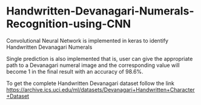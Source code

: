 # Handwritten-Devanagari-Numerals-Recognition-using-CNN
Convolutional Neural Network is implemented in keras to identify Handwritten Devanagari Numerals

Single prediction is also implemented that is, user can give the appropriate path to a Devanagari numeral image and the corresponding value will become 1 in the final result with an accuracy of 98.6%.

To get the complete Handwritten Devanagari dataset follow the link https://archive.ics.uci.edu/ml/datasets/Devanagari+Handwritten+Character+Dataset
